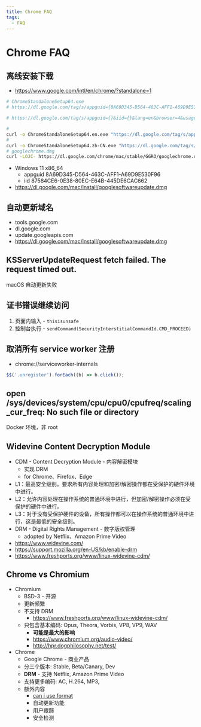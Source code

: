 ```yaml
---
title: Chrome FAQ
tags:
  - FAQ
---
```


# Chrome FAQ

## 离线安装下载

- https://www.google.com/intl/en/chrome/?standalone=1

```bash
# ChromeStandaloneSetup64.exe
# https://dl.google.com/tag/s/appguid={8A69D345-D564-463C-AFF1-A69D9E530F96}&iid={E3751212-181B-0E06-8D37-4EC9E8CE331E}&lang=en&browser=4&usagestats=0&appname=Google%20Chrome&needsadmin=prefers&ap=x64-stable-statsdef_1&installdataindex=defaultbrowser/chrome/install/ChromeStandaloneSetup64.exe

# https://dl.google.com/tag/s/appguid={}&iid={}&lang=en&browser=4&usagestats=0&appname=Google%20Chrome&needsadmin=prefers&ap=x64-stable-statsdef_1&installdataindex=empty/chrome/install/ChromeStandaloneSetup64.exe

#
curl -o ChromeStandaloneSetup64.en.exe "https://dl.google.com/tag/s/appguid%3D%7B8A69D345-D564-463C-AFF1-A69D9E530F96%7D%26iid%3D%7B87584CE6-0E38-80EC-E64B-445DE6CAC662%7D%26lang%3Den%26browser%3D4%26usagestats%3D0%26appname%3DGoogle%2520Chrome%26needsadmin%3Dprefers%26ap%3Dx64-stable-statsdef_1%26installdataindex%3Dempty/chrome/install/ChromeStandaloneSetup64.exe"
#
curl -o ChromeStandaloneSetup64.zh-CN.exe "https://dl.google.com/tag/s/appguid%3D%7B8A69D345-D564-463C-AFF1-A69D9E530F96%7D%26iid%3D%7B1AF1CCDF-A7FA-8A43-6E6D-A889DB429A87%7D%26lang%3Dzh-CN%26browser%3D4%26usagestats%3D0%26appname%3DGoogle%2520Chrome%26needsadmin%3Dprefers%26ap%3Dx64-stable-statsdef_1%26installdataindex%3Dempty/chrome/install/ChromeStandaloneSetup64.exe"
# googlechrome.dmg
curl -LOJC- https://dl.google.com/chrome/mac/stable/GGRO/googlechrome.dmg
```

- Windows 11 x86_64
  - appguid 8A69D345-D564-463C-AFF1-A69D9E530F96
  - iid 87584CE6-0E38-80EC-E64B-445DE6CAC662
- https://dl.google.com/mac/install/googlesoftwareupdate.dmg

## 自动更新域名

- tools.google.com
- dl.google.com
- update.googleapis.com
- https://dl.google.com/mac/install/googlesoftwareupdate.dmg

## KSServerUpdateRequest fetch failed. The request timed out.

macOS 自动更新失败

## 证书错误继续访问

1. 页面内输入 - `thisisunsafe`
2. 控制台执行 - `sendCommand(SecurityInterstitialCommandId.CMD_PROCEED)`

## 取消所有 service worker 注册

- chrome://serviceworker-internals

```js
$$('.unregister').forEach((b) => b.click());
```

## open /sys/devices/system/cpu/cpu0/cpufreq/scaling_cur_freq: No such file or directory

Docker 环境，非 root

## Widevine Content Decryption Module

- CDM - Content Decryption Module - 内容解密模块
  - 实现 DRM
  - for Chrome、Firefox、Edge
- L1：最高安全级别，要求所有内容处理和加密/解密操作都在受保护的硬件环境中进行。
- L2：允许内容处理在操作系统的普通环境中进行，但加密/解密操作必须在受保护的硬件中进行。
- L3：对于没有受保护硬件的设备，所有操作都可以在操作系统的普通环境中进行，这是最低的安全级别。
- DRM - Digital Rights Management - 数字版权管理
  - adopted by Netflix、Amazon Prime Video
- https://www.widevine.com/
- https://support.mozilla.org/en-US/kb/enable-drm
- https://www.freshports.org/www/linux-widevine-cdm/

## Chrome vs Chromium

- Chromium
  - BSD-3 - 开源
  - 更新频繁
  - 不支持 DRM
    - https://www.freshports.org/www/linux-widevine-cdm/
  - 只包含基本编码: Opus, Theora, Vorbis, VP8, VP9, WAV
    - **可能是最大的影响**
    - https://www.chromium.org/audio-video/
    - http://hpr.dogphilosophy.net/test/
- Chrome
  - Google Chrome - 商业产品
  - 分三个版本: Stable, Beta/Canary, Dev
  - **DRM** - 支持 Netflix, Amazon Prime Video
  - 支持更多编码: AC, H.264, MP3,
  - 额外内容
    - [can i use format](https://caniuse.com/?search=format)
    - 自动更新功能
    - 用户跟踪
    - 安全检测
